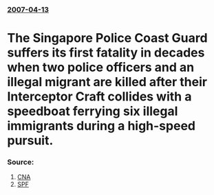 ### [2007-04-13](/news/2007/04/13/index.md)

#  The Singapore Police Coast Guard suffers its first fatality in decades when two police officers and an illegal migrant are killed after their Interceptor Craft collides with a speedboat ferrying six illegal immigrants during a high-speed pursuit. 




### Source:

1. [CNA](http://www.channelnewsasia.com/stories/singaporelocalnews/view/270334/1/.html)
2. [SPF](http://www.spf.gov.sg/mic/2007/070414_podied.htm)

